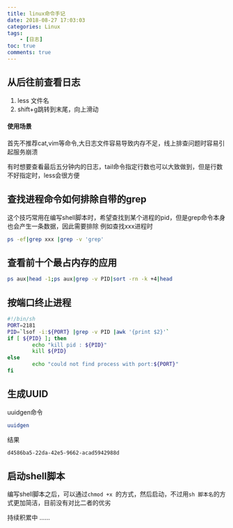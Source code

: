 ```yaml
---
title: linux命令手记
date: 2018-08-27 17:03:03
categories: Linux
tags:
	- [日志]
toc: true
comments: true
---
```


## 从后往前查看日志

1. less 文件名
2. shift+g跳转到末尾，向上滑动

#### 使用场景

首先不推荐cat,vim等命令,大日志文件容易导致内存不足，线上排查问题时容易引起服务崩溃

有时想要查看最后五分钟内的日志，tail命令指定行数也可以大致做到，但是行数不好指定时，less会很方便

## 查找进程命令如何排除自带的grep

这个技巧常用在编写shell脚本时，希望查找到某个进程的pid，但是grep命令本身也会产生一条数据，因此需要排除
例如查找xxx进程时
```bash
ps -ef|grep xxx |grep -v 'grep'
```

## 查看前十个最占内存的应用

```bash
ps aux|head -1;ps aux|grep -v PID|sort -rn -k +4|head
```

## 按端口终止进程
```bash
#!/bin/sh
PORT=2181
PID=`lsof -i:${PORT} |grep -v PID |awk '{print $2}'`
if [ ${PID} ]; then
        echo "kill pid : ${PID}"
        kill ${PID}
else
        echo "could not find process with port:${PORT}"
fi
```

## 生成UUID

uuidgen命令

```bash
uuidgen
```
结果

```bash
d4586ba5-22da-42e5-9662-acad5942988d
```

## 启动shell脚本

编写shell脚本之后，可以通过`chmod +x `的方式，然后启动，不过用`sh 脚本名`的方式更加简洁，目前没有对比二者的优劣

持续积累中 ......


